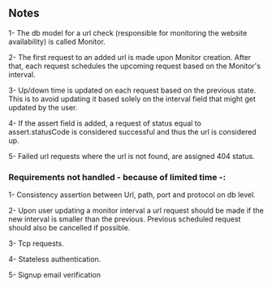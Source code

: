 ## Notes
1- The db model for a url check (responsible for monitoring the website availability) is called Monitor.

2- The first request to an added url is made upon Monitor creation. After that, each request schedules the upcoming request based on the Monitor's interval.

3- Up/down time is updated on each request based on the previous state. This is to avoid updating it based solely on the interval field that might get updated by the user.

4- If the assert field is added, a request of status equal to assert.statusCode is considered successful and thus the url is considered up.

5- Failed url requests where the url is not found, are assigned 404 status.

### Requirements not handled - because of limited time -:
1- Consistency assertion between Url, path, port and protocol on db level.

2- Upon user updating a monitor interval a url request should be made if the new interval is smaller than the previous. Previous scheduled request should also be cancelled if possible.

3- Tcp requests.

4- Stateless authentication.

5- Signup email verification